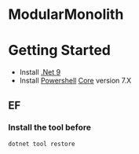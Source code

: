 # ModularMonolith
# Getting Started
- Install [.Net 9](https://dotnet.microsoft.com/en-us/download/dotnet/9.0)
- Install [Powershell](https://learn.microsoft.com/en-us/powershell/scripting/install/installing-powershell?view=powershell-7.4) <u>Core</u> version 7.X
## EF
### Install the tool before
```
dotnet tool restore
```